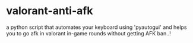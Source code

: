 # valorant-anti-afk
a python script that automates your keyboard using 'pyautogui' and helps you to go afk in valorant in-game rounds without getting AFK ban..!
